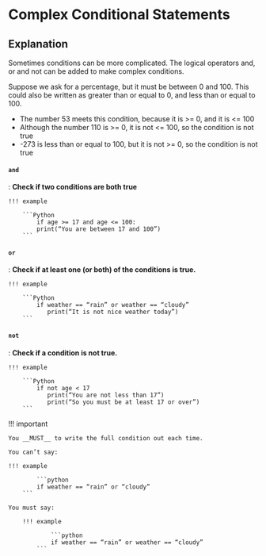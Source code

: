 # Complex Conditional Statements

## Explanation 

Sometimes conditions can be more complicated. The logical operators and, or and not can be added to make complex conditions.

Suppose we ask for a percentage, but it must be between 0 and 100. This could also be written as greater than or equal to 0, and less than or equal to 100.

* The number 53 meets this condition, because it is >= 0, and it is <= 100
* Although the number 110 is >= 0, it is not <= 100, so the condition is not true
* -273 is less than or equal to 100, but it is not >= 0, so the condition is not true



#### `and`

:   __Check if two conditions are both true__

	!!! example
	
		```Python
	  		if age >= 17 and age <= 100:
	   		print(“You are between 17 and 100”)
		```

#### `or`

:   __Check if at least one (or both) of the conditions is true.__

	!!! example
	
		```Python
			if weather == “rain” or weather == “cloudy”
			   print(“It is not nice weather today”)
		```

#### `not`

:   __Check if a condition is not true.__

	!!! example
	
		```Python
			if not age < 17
			   print(“You are not less than 17”)
			   print(“So you must be at least 17 or over”)
		```
!!! important

	You __MUST__ to write the full condition out each time.
	
 	You can’t say:

   	!!! example
    
    		```python
			if weather == “rain” or “cloudy”
   		```
	
	You must say:

 	   	!!! example
      
	    		```python
				if weather == “rain” or weather == “cloudy”
	   		```
